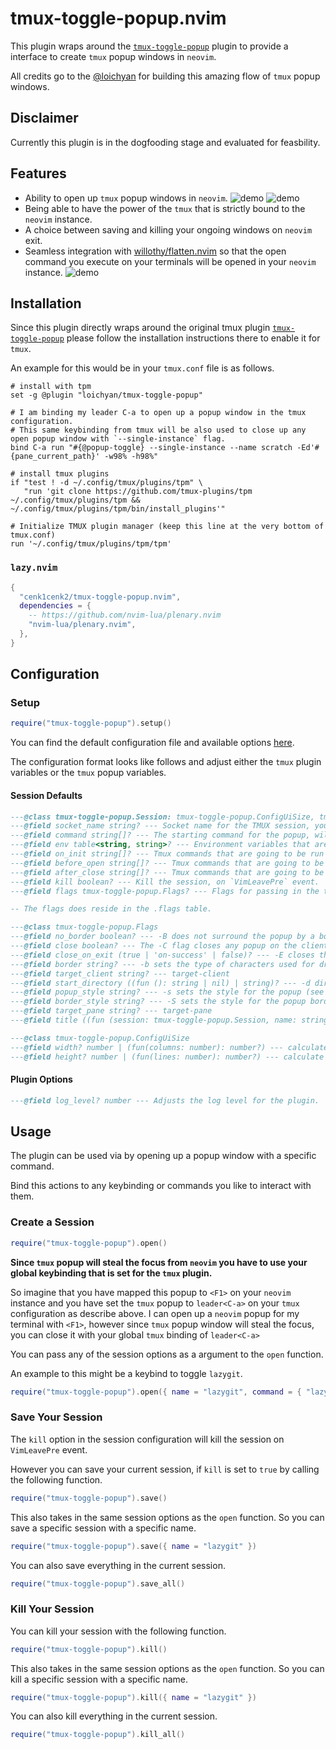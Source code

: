 # tmux-toggle-popup.nvim

This plugin wraps around the [`tmux-toggle-popup`](https://github.com/loichyan/tmux-toggle-popup) plugin to provide a interface to create `tmux` popup windows in `neovim`.

All credits go to the [@loichyan](https://github.com/loichyan) for building this amazing flow of `tmux` popup windows.

## Disclaimer

Currently this plugin is in the dogfooding stage and evaluated for feasbility.

## Features

- Ability to open up `tmux` popup windows in `neovim`. ![demo](./media/2024-10-16T13:51:27,126834947+02:00.png) ![demo](./media/2024-10-16T13:54:51,640423671+02:00.png)
- Being able to have the power of the `tmux` that is strictly bound to the `neovim` instance.
- A choice between saving and killing your ongoing windows on `neovim` exit.
- Seamless integration with [willothy/flatten.nvim](https://github.com/willothy/flatten.nvim) so that the open command you execute on your terminals will be opened in your `neovim` instance. ![demo](./media/2024-10-16T13:52:19,582768219+02:00.png)

## Installation

Since this plugin directly wraps around the original tmux plugin [`tmux-toggle-popup`](https://github.com/loichyan/tmux-toggle-popup) please follow the installation instructions there to enable it for `tmux`.

An example for this would be in your `tmux.conf` file is as follows.

```tmux
# install with tpm
set -g @plugin "loichyan/tmux-toggle-popup"

# I am binding my leader C-a to open up a popup window in the tmux configuration.
# This same keybinding from tmux will be also used to close up any open popup window with `--single-instance` flag.
bind C-a run "#{@popup-toggle} --single-instance --name scratch -Ed'#{pane_current_path}' -w98% -h98%"

# install tmux plugins
if "test ! -d ~/.config/tmux/plugins/tpm" \
   "run 'git clone https://github.com/tmux-plugins/tpm ~/.config/tmux/plugins/tpm && ~/.config/tmux/plugins/tpm/bin/install_plugins'"

# Initialize TMUX plugin manager (keep this line at the very bottom of tmux.conf)
run '~/.config/tmux/plugins/tpm/tpm'
```

### `lazy.nvim`

```lua
{
  "cenk1cenk2/tmux-toggle-popup.nvim",
  dependencies = {
    -- https://github.com/nvim-lua/plenary.nvim
    "nvim-lua/plenary.nvim",
  },
}
```

## Configuration

### Setup

```lua
require("tmux-toggle-popup").setup()
```

You can find the default configuration file and available options [here](https://github.com/cenk1cenk2/tmux-toggle-popup.nvim/blob/main/lua/tmux-toggle-popup/config.lua).

The configuration format looks like follows and adjust either the `tmux` plugin variables or the `tmux` popup variables.

#### Session Defaults

```lua
---@class tmux-toggle-popup.Session: tmux-toggle-popup.ConfigUiSize, tmux-toggle-popup.SessionIdentifier
---@field socket_name string? --- Socket name for the TMUX session, you can give this if you want to isolate your popup to a specific session.
---@field command string[]? --- The starting command for the popup, will use the default tmux command if not given.
---@field env table<string, string>? --- Environment variables that are going to be passed to the popup.
---@field on_init string[]? --- Tmux commands that are going to be run insdie the popup after being created.
---@field before_open string[]? --- Tmux commands that are going to be run on the main session the popup is opened.
---@field after_close string[]? --- Tmux commands that are going to be run on the main session the popup is closed.
---@field kill boolean? --- Kill the session, on `VimLeavePre` event.
---@field flags tmux-toggle-popup.Flags? --- Flags for passing in the tmux popup command.

-- The flags does reside in the .flags table.

---@class tmux-toggle-popup.Flags
---@field no_border boolean? --- -B does not surround the popup by a border.
---@field close boolean? --- The -C flag closes any popup on the client.
---@field close_on_exit (true | 'on-success' | false)? --- -E closes the popup automatically when shell-command exits. Two -E closes the popup only if shell-command exited with success.
---@field border string? --- -b sets the type of characters used for drawing popup borders.  When -B is specified, the -b option is ignored.  See popup-border-lines for possible values for border-lines.
---@field target_client string? --- target-client
---@field start_directory ((fun (): string | nil) | string)? --- -d directory
---@field popup_style string? --- -s sets the style for the popup (see “STYLES”).
---@field border_style string? --- -S sets the style for the popup border (see “STYLES”).
---@field target_pane string? --- target-pane
---@field title ((fun (session: tmux-toggle-popup.Session, name: string): string | nil) | string)? --- -T is a format for the popup title (see “FORMATS”).

---@class tmux-toggle-popup.ConfigUiSize
---@field width? number | (fun(columns: number): number?) --- calculate the width of the popup from the terminal columns
---@field height? number | (fun(lines: number): number?) --- calculate the height of the popup from the terminal lines

```

#### Plugin Options

```lua
---@field log_level? number --- Adjusts the log level for the plugin.
```

## Usage

The plugin can be used via by opening up a popup window with a specific command.

Bind this actions to any keybinding or commands you like to interact with them.

### Create a Session

```lua
require("tmux-toggle-popup").open()
```

**Since `tmux` popup will steal the focus from `neovim` you have to use your global keybinding that is set for the `tmux` plugin.**

So imagine that you have mapped this popup to `<F1>` on your `neovim` instance and you have set the `tmux` popup to `leader<C-a>` on your `tmux` configuration as describe above. I can open up a `neovim` popup for my terminal with `<F1>`, however since `tmux` popup window will steal the focus, you can close it with your global `tmux` binding of `leader<C-a>`

You can pass any of the session options as a argument to the `open` function.

An example to this might be a keybind to toggle `lazygit`.

```lua
require("tmux-toggle-popup").open({ name = "lazygit", command = { "lazygit" }, on_init = { "set status off" } })
```

### Save Your Session

The `kill` option in the session configuration will kill the session on `VimLeavePre` event.

However you can save your current session, if `kill` is set to `true` by calling the following function.

```lua
require("tmux-toggle-popup").save()
```

This also takes in the same session options as the `open` function. So you can save a specific session with a specific name.

```lua
require("tmux-toggle-popup").save({ name = "lazygit" })
```

You can also save everything in the current session.

```lua
require("tmux-toggle-popup").save_all()
```

### Kill Your Session

You can kill your session with the following function.

```lua
require("tmux-toggle-popup").kill()
```

This also takes in the same session options as the `open` function. So you can kill a specific session with a specific name.

```lua
require("tmux-toggle-popup").kill({ name = "lazygit" })
```

You can also kill everything in the current session.

```lua
require("tmux-toggle-popup").kill_all()
```
